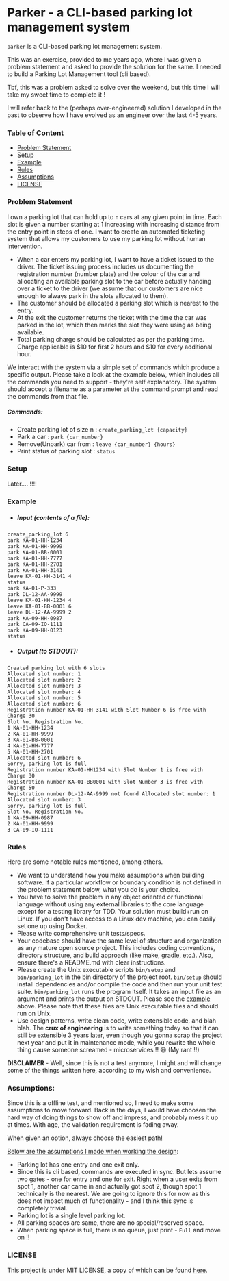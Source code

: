 # Parker - a CLI-based parking lot management system

`parker` is a CLI-based parking lot management system.

This was an exercise, provided to me years ago, where I was given a problem
statement and asked to provide the solution for the same. I needed to build a
Parking Lot Management tool (cli based).

Tbf, this was a problem asked to solve over the weekend, but this time I will
take my sweet time to complete it !

I will refer back to the (perhaps over-engineered) solution I developed in the
past to observe how I have evolved as an engineer over the last 4-5 years.

### Table of Content

- [Problem Statement](#problem-statement)
- [Setup](#setup)
- [Example](#example)
- [Rules](#rules)
- [Assumptions](#assumptions)
- [LICENSE](#license)

### Problem Statement

I own a parking lot that can hold up to `n` cars at any given point in time.
Each slot is given a number starting at 1 increasing with increasing distance
from the entry point in steps of one. I want to create an automated ticketing
system that allows my customers to use my parking lot without human
intervention.

- When a car enters my parking lot, I want to have a ticket issued to the
  driver. The ticket issuing process includes us documenting the registration
  number (number plate) and the colour of the car and allocating an available
  parking slot to the car before actually handing over a ticket to the driver
  (we assume that our customers are nice enough to always park in the slots
  allocated to them).
- The customer should be allocated a parking slot which is nearest to the entry.
- At the exit the customer returns the ticket with the time the car was parked
  in the lot, which then marks the slot they were using as being available.
- Total parking charge should be calculated as per the parking time. Charge
  applicable is &#x24;10 for first 2 hours and &#x24;10 for every additional
  hour.

We interact with the system via a simple set of commands which produce a
specific output. Please take a look at the example below, which includes all the
commands you need to support - they're self explanatory. The system should
accept a filename as a parameter at the command prompt and read the commands
from that file.

##### Commands:

- Create parking lot of size n : `create_parking_lot {capacity}`
- Park a car : `park {car_number}`
- Remove(Unpark) car from : `leave {car_number} {hours}`
- Print status of parking slot : `status`

### Setup

Later.... !!!!

### Example

- ##### Input (contents of a file):

```text
create_parking_lot 6
park KA-01-HH-1234
park KA-01-HH-9999
park KA-01-BB-0001
park KA-01-HH-7777
park KA-01-HH-2701
park KA-01-HH-3141
leave KA-01-HH-3141 4
status
park KA-01-P-333
park DL-12-AA-9999
leave KA-01-HH-1234 4
leave KA-01-BB-0001 6
leave DL-12-AA-9999 2
park KA-09-HH-0987
park CA-09-IO-1111
park KA-09-HH-0123
status
```

- ##### Output (to STDOUT):

```text
Created parking lot with 6 slots
Allocated slot number: 1
Allocated slot number: 2
Allocated slot number: 3
Allocated slot number: 4
Allocated slot number: 5
Allocated slot number: 6
Registration number KA-01-HH 3141 with Slot Number 6 is free with Charge 30
Slot No. Registration No.
1 KA-01-HH-1234
2 KA-01-HH-9999
3 KA-01-BB-0001
4 KA-01-HH-7777
5 KA-01-HH-2701
Allocated slot number: 6
Sorry, parking lot is full
Registration number KA-01-HH1234 with Slot Number 1 is free with Charge 30 
Registration number KA-01-BB0001 with Slot Number 3 is free with Charge 50 
Registration number DL-12-AA-9999 not found Allocated slot number: 1
Allocated slot number: 3
Sorry, parking lot is full
Slot No. Registration No.
1 KA-09-HH-0987
2 KA-01-HH-9999
3 CA-09-IO-1111
```

### Rules

Here are some notable rules mentioned, among others.

- We want to understand how you make assumptions when building software. If a
  particular workflow or boundary condition is not defined in the problem
  statement below, what you do is your choice.
- You have to solve the problem in any object oriented or functional language
  without using any external libraries to the core language except for a testing
  library for TDD. Your solution must build+run on Linux. If you don't have
  access to a Linux dev machine, you can easily set one up using Docker.
- Please write comprehensive unit tests/specs.
- Your codebase should have the same level of structure and organization as any
  mature open source project. This includes coding conventions, directory
  structure, and build approach (like make, gradle, etc.). Also, ensure there's
  a README.md with clear instructions.
- Please create the Unix executable scripts `bin/setup` and `bin/parking_lot` in
  the bin directory of the project root. `bin/setup` should install dependencies
  and/or compile the code and then run your unit test suite. `bin/parking_lot`
  runs the program itself. It takes an input file as an argument and prints the
  output on STDOUT. Please see the [example](#example) above. Please note that
  these files are Unix executable files and should run on Unix.
- Use design patterns, write clean code, write extensible code, and blah blah.
  The **crux of engineering** is to write something today so that it can still
  be extensible 3 years later, even though you gonna scrap the project next year
  and put it in maintenance mode, while you rewrite the whole thing cause
  someone screamed - microservices !! 😆 (My rant !!)

**DISCLAIMER** - Well, since this is not a test anymore, I might and will change
some of the things written here, according to my wish and convenience.

### Assumptions:

Since this is a offline test, and mentioned so, I need to make some assumptions
to move forward. Back in the days, I would have choosen the hard way of doing
things to show off and impress, and probably mess it up at times. With age, the
validation requirement is fading away.

When given an option, always choose the easiest path!

<u>Below are the assumptions I made when working the design</u>:

- Parking lot has one entry and one exit only.
- Since this is cli based, commands are executed in sync. But lets assume two
  gates - one for entry and one for exit. Right when a user exits from spot 1,
  another car came in and actually got spot 2, though spot 1 technically is the
  nearest. We are going to ignore this for now as this does not impact much of
  functionality - and I think this sync is completely trivial.
- Parking lot is a single level parking lot.
- All parking spaces are same, there are no special/reserved space.
- When parking space is full, there is no queue, just print - `Full` and move on
  !!

### LICENSE

This project is under MIT LICENSE, a copy of which can be found [here](LICENSE).
